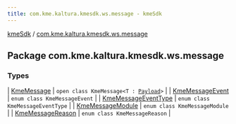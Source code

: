 ```yaml
---
title: com.kme.kaltura.kmesdk.ws.message - kmeSdk
---
```


[kmeSdk](../index.html) / [com.kme.kaltura.kmesdk.ws.message](./index.html)

## Package com.kme.kaltura.kmesdk.ws.message

### Types

| [KmeMessage](-kme-message/index.html) | `open class KmeMessage<T : `[`Payload`](-kme-message/-payload/index.html)`>` |
| [KmeMessageEvent](-kme-message-event/index.html) | `enum class KmeMessageEvent` |
| [KmeMessageEventType](-kme-message-event-type/index.html) | `enum class KmeMessageEventType` |
| [KmeMessageModule](-kme-message-module/index.html) | `enum class KmeMessageModule` |
| [KmeMessageReason](-kme-message-reason/index.html) | `enum class KmeMessageReason` |

